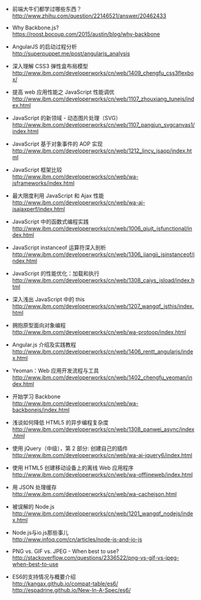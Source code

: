 
* 前端大牛们都学过哪些东西？  
http://www.zhihu.com/question/22146521/answer/20462433

* Why Backbone.js?  
https://roost.bocoup.com/2015/austin/blog/why-backbone

* AngularJS 的启动过程分析  
http://superpuppet.me/post/angularjs_analysis

* 深入理解 CSS3 弹性盒布局模型  
http://www.ibm.com/developerworks/cn/web/1409_chengfu_css3flexbox/

* 提高 web 应用性能之 JavaScript 性能调优  
http://www.ibm.com/developerworks/cn/web/1107_zhouxiang_tunejs/index.html

* JavaScript 的新领域 - 动态图片处理（SVG）   
http://www.ibm.com/developerworks/cn/web/1107_pangjun_svgcanvas1/index.html

* JavaScript 基于对象事件的 AOP 实现  
http://www.ibm.com/developerworks/cn/web/1212_lincy_jsaop/index.html

* JavaScript 框架比较  
http://www.ibm.com/developerworks/cn/web/wa-jsframeworks/index.html

* 最大限度利用 JavaScript 和 Ajax 性能  
http://www.ibm.com/developerworks/cn/web/wa-aj-jsajaxperf/index.html

* JavaScript 中的函数式编程实践  
http://www.ibm.com/developerworks/cn/web/1006_qiujt_jsfunctional/index.html

* JavaScript instanceof 运算符深入剖析  
http://www.ibm.com/developerworks/cn/web/1306_jiangjj_jsinstanceof/index.html

* JavaScript 的性能优化：加载和执行  
http://www.ibm.com/developerworks/cn/web/1308_caiys_jsload/index.html

* 深入浅出 JavaScript 中的 this  
http://www.ibm.com/developerworks/cn/web/1207_wangqf_jsthis/index.html

* 拥抱原型面向对象编程  
http://www.ibm.com/developerworks/cn/web/wa-protoop/index.html

* Angular.js 介绍及实践教程  
http://www.ibm.com/developerworks/cn/web/1406_rentt_angularjs/index.html

* Yeoman：Web 应用开发流程与工具  
http://www.ibm.com/developerworks/cn/web/1402_chengfu_yeoman/index.html

* 开始学习 Backbone  
http://www.ibm.com/developerworks/cn/web/wa-backbonejs/index.html

* 浅谈如何降低 HTML5 的异步编程复杂度  
http://www.ibm.com/developerworks/cn/web/1308_panwei_async/index.html

* 使用 jQuery（中级），第 2 部分: 创建自己的插件  
http://www.ibm.com/developerworks/cn/web/wa-aj-jquery6/index.html

* 使用 HTML5 创建移动设备上的离线 Web 应用程序  
http://www.ibm.com/developerworks/cn/web/wa-offlineweb/index.html

* 用 JSON 处理缓存  
http://www.ibm.com/developerworks/cn/web/wa-cachejson.html

* 被误解的 Node.js  
http://www.ibm.com/developerworks/cn/web/1201_wangqf_nodejs/index.html

* Node.js与io.js那些事儿  
http://www.infoq.com/cn/articles/node-js-and-io-js

* PNG vs. GIF vs. JPEG - When best to use?  
http://stackoverflow.com/questions/2336522/png-vs-gif-vs-jpeg-when-best-to-use

* ES6的支持情况与概要介绍  
http://kangax.github.io/compat-table/es6/  
http://espadrine.github.io/New-In-A-Spec/es6/
